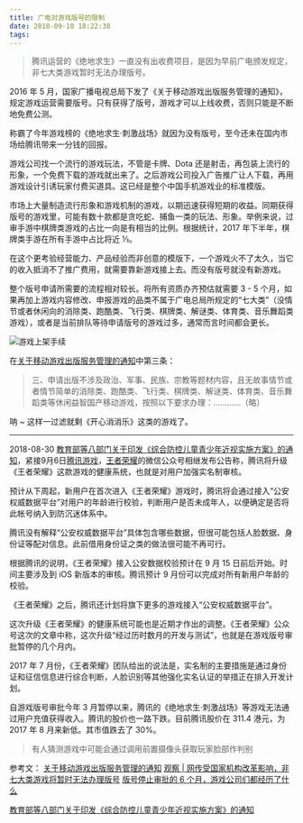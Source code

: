 ```yaml
---
title: 广电对游戏版号的限制
date: 2018-09-10 18:22:38
tags:
---
```


> 腾讯运营的《绝地求生》一直没有出收费项目，是因为早前广电颁发规定，非七大类游戏暂时无法办理版号。

2016 年 5 月，国家广播电视总局下发了《关于移动游戏出版服务管理的通知》，规定游戏运营需要版号。只有获得了版号，游戏才可以上线收费，否则只能是不断地免费公测。

称霸了今年游戏榜的《绝地求生·刺激战场》就因为没有版号，至今还未在国内市场给腾讯带来一分钱的回报。

游戏公司找一个流行的游戏玩法，不管是卡牌、Dota 还是射击，再包装上流行的形象，一个免费下载的游戏就出来了。之后游戏公司投入广告推广让人下载，再用游戏设计引诱玩家付费买道具。这已经是整个中国手机游戏业的标准模版。

市场上大量制造流行形象和游戏机制的游戏，以期迅速获得短期的收益。同期获得版号的游戏里，可能有数十款都是贪吃蛇、捕鱼一类的玩法、形象。举例来说，过审手游中棋牌类游戏的占比一向是有相当的比例。根据统计，2017 年下半年，棋牌类手游在所有手游中占比将近 ⅓。

在这个更考验经营能力、产品经验而非创意的模版下，一个游戏火不了太久，当它的收入抵消不了推广费用，就需要靠新游戏接上去。而没有版号就没有新游戏。

整个版号申请所需要的流程相对较长。将所有资质办齐预估就需要 3 - 5 个月，如果再加上游戏内容修改、申报游戏的品类不属于广电总局所规定的“七大类”（没情节或者休闲向的消除类、跑酷类、飞行类、棋牌类、解谜类、体育类、音乐舞蹈类游戏），或者是当前排队等待申请版号的游戏过多，通常而言时间都会更长。

![游戏上架手续](http://img.qdaily.com/uploads/20180906055417b6LfTSW3JQvMVrID.jpg-WebpWebW640)

在[关于移动游戏出版服务管理的通知](http://www.sapprft.gov.cn/sapprft/contents/6588/298011.shtml)中第三条：
> 三、申请出版不涉及政治、军事、民族、宗教等题材内容，且无故事情节或者情节简单的消除类、跑酷类、飞行类、棋牌类、解谜类、体育类、音乐舞蹈类等休闲益智国产移动游戏，按照以下要求办理：…………（略）

呐 \~ 这样一过滤就剩《开心消消乐》这类的游戏了。

***

2018-08-30 [教育部等八部门关于印发《综合防控儿童青少年近视实施方案》的通知](http://www.moe.edu.cn/srcsite/A17/moe_943/s3285/201808/t20180830_346672.html)，紧接9月6日[腾讯游戏](https://mp.weixin.qq.com/s/VB20RfCgxnoBsdVC6DZTpQ)，[王者荣耀](https://mp.weixin.qq.com/s/QzcDkWmRcAccvTvWT8TM0w)的微信公众号相继发布公告称，腾讯将升级《王者荣耀》这款游戏的健康系统，也就是对用户加强实名制审核。

预计从下周起，新用户在首次进入《王者荣耀》游戏时，腾讯将会通过接入“公安权威数据平台”对用户的年龄进行校验，判断用户是否未成年人，以便确定是否将此帐号纳入到防沉迷体系中。

腾讯没有解释“公安权威数据平台”具体包含哪些数据，但很可能包括人脸数据、身份证等配对信息。此前借用身份证之类的做法很可能不再可行。

根据腾讯的说明，《王者荣耀》接入公安数据校验预计在 9 月 15 日前后开始。时间主要涉及到 iOS 新版本的审核。腾讯预计 9 月份可以完成对所有新用户年龄的校验。

《王者荣耀》之后，腾讯还计划将旗下更多的游戏接入“公安权威数据平台”。

这次升级《王者荣耀》的健康系统可能也是近期才作出的调整。《王者荣耀》公众号这次的文章中称，这次升级“经过历时数月的开发与测试”，也就是在游戏版号审批暂停的几个月内。

2017 年 7 月份，《王者荣耀》团队给出的说法是，实名制的主要措施是通过身份证和征信信息进行综合判断，人脸识别等其他强化实名认证的举措正在排入开发计划。

自游戏版号审批今年 3 月暂停以来，腾讯的《绝地求生·刺激战场》等游戏无法通过用户充值获得收入。腾讯的股价也一路下跌。目前腾讯股价在 311.4 港元，为 2017 年 8 月来新低。其市值跌去了 30%。

> 有人猜测游戏中可能会通过调用前置摄像头获取玩家脸部作判别

参考文：
[关于移动游戏出版服务管理的通知](http://www.sapprft.gov.cn/sapprft/contents/6588/298011.shtml)
[观察 | 网传受国家机构改革影响，非七大类游戏将暂时无法办理版号](http://wemedia.ifeng.com/54432384/wemedia.shtml)
[版号停止审批的 6 个月，游戏公司们都经历了什么](http://www.qdaily.com/articles/56124.html)

[教育部等八部门关于印发《综合防控儿童青少年近视实施方案》的通知](http://www.moe.edu.cn/srcsite/A17/moe_943/s3285/201808/t20180830_346672.html)
